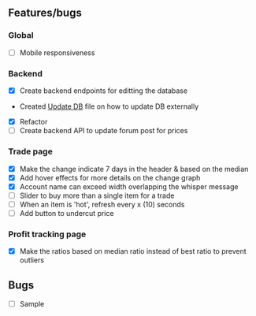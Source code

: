 ## Features/bugs

### Global
- [ ] Mobile responsiveness

### Backend
- [x] Create backend endpoints for editting the database
- Created [Update DB](update_db.md) file on how to update DB externally
- [x] Refactor
- [ ] Create backend API to update forum post for prices

### Trade page
- [x] Make the change indicate 7 days in the header & based on the median
- [x] Add hover effects for more details on the change graph
- [x] Account name can exceed width overlapping the whisper message
- [ ] Slider to buy more than a single item for a trade
- [ ] When an item is 'hot', refresh every x (10) seconds
- [ ] Add button to undercut price
 
### Profit tracking page
- [x] Make the ratios based on median ratio instead of best ratio to prevent outliers

## Bugs
- [ ] Sample